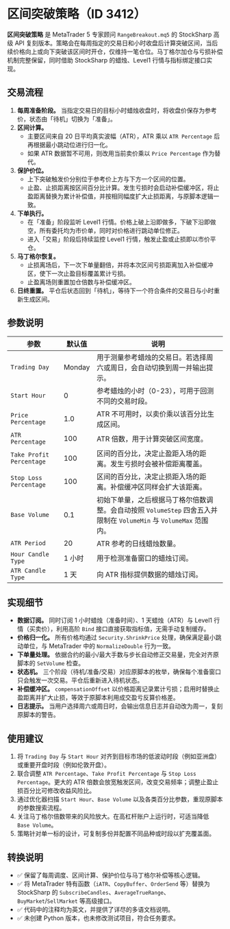 # 区间突破策略（ID 3412）

**区间突破策略** 是 MetaTrader 5 专家顾问 `RangeBreakout.mq5` 的 StockSharp 高级 API 复刻版本。策略会在每周指定的交易日和小时收盘后计算突破区间，当后续价格向上或向下突破该区间时开仓，仅维持一笔仓位。马丁格尔加仓与亏损补偿机制完整保留，同时借助 StockSharp 的蜡烛、Level1 行情与指标绑定接口实现。

## 交易流程

1. **每周准备阶段。** 当指定交易日的目标小时蜡烛收盘时，将收盘价保存为参考价，状态由「待机」切换为「准备」。
2. **区间计算。**
   - 主要区间来自 20 日平均真实波幅（ATR），ATR 乘以 `ATR Percentage` 后再根据最小跳动位进行归一化。
   - 如果 ATR 数据暂不可用，则改用当前卖价乘以 `Price Percentage` 作为替代。
3. **保护价位。**
   - 上下突破触发价分别位于参考价上方与下方一个区间的位置。
   - 止盈、止损距离按区间百分比计算。发生亏损时会启动补偿缓冲区，将止盈距离替换为累计补偿值，并按相同幅度扩大止损距离，与原脚本逻辑一致。
4. **下单执行。**
   - 在「准备」阶段监听 Level1 行情。价格上破上沿即做多，下破下沿即做空，所有委托均为市价单，同时对价格进行跳动单位修正。
   - 进入「交易」阶段后持续监控 Level1 行情，触发止盈或止损即以市价平仓。
5. **马丁格尔恢复。**
   - 止损离场后，下一次下单量翻倍，并将本次区间亏损距离加入补偿缓冲区，使下一次止盈目标覆盖累计亏损。
   - 止盈离场则重置加仓倍数与补偿缓冲区。
6. **日终重置。** 平仓后状态回到「待机」，等待下一个符合条件的交易日与小时重新生成区间。

## 参数说明

| 参数 | 默认值 | 说明 |
|------|--------|------|
| `Trading Day` | Monday | 用于测量参考蜡烛的交易日。若选择周六或周日，会自动切换到周一并输出提示。 |
| `Start Hour` | 0 | 参考蜡烛的小时（0-23），可用于回测不同的交易时段。 |
| `Price Percentage` | 1.0 | ATR 不可用时，以卖价乘以该百分比生成区间。 |
| `ATR Percentage` | 100 | ATR 倍数，用于计算突破区间宽度。 |
| `Take Profit Percentage` | 100 | 区间的百分比，决定止盈距入场的距离。发生亏损时会被补偿距离覆盖。 |
| `Stop Loss Percentage` | 100 | 区间的百分比，决定止损距入场的距离。补偿缓冲区同样会扩大该距离。 |
| `Base Volume` | 0.1 | 初始下单量，之后根据马丁格尔倍数调整。会自动按照 `VolumeStep` 四舍五入并限制在 `VolumeMin` 与 `VolumeMax` 范围内。 |
| `ATR Period` | 20 | ATR 参考的日线蜡烛数量。 |
| `Hour Candle Type` | 1 小时 | 用于检测准备窗口的蜡烛订阅。 |
| `ATR Candle Type` | 1 天 | 向 ATR 指标提供数据的蜡烛订阅。 |

## 实现细节

- **数据订阅。** 同时订阅 1 小时蜡烛（准备时间）、1 天蜡烛（ATR）与 Level1 行情（买卖价），利用高阶 `Bind` 接口直接获取指标值，无需手动复制缓存。
- **价格归一化。** 所有价格均通过 `Security.ShrinkPrice` 处理，确保满足最小跳动单位，与 MetaTrader 中的 `NormalizeDouble` 行为一致。
- **下单量处理。** 依据合约的最小/最大手数与步长自动修正交易量，完全对齐原脚本的 `SetVolume` 检查。
- **状态机。** 三个阶段（待机/准备/交易）对应原脚本的枚举，确保每个准备窗口只会触发一次交易。平仓后重新进入待机状态。
- **补偿缓冲区。** `compensationOffset` 以价格距离记录累计亏损；启用时替换止盈距离并扩大止损，等效于原脚本利用成交盈亏反算价格差。
- **日志提示。** 当用户选择周六或周日时，会输出信息日志并自动改为周一，复刻原脚本的警告。

## 使用建议

1. 将 `Trading Day` 与 `Start Hour` 对齐到目标市场的低波动时段（例如亚洲盘）或重要开盘时段（例如伦敦开盘）。
2. 联合调整 `ATR Percentage`、`Take Profit Percentage` 与 `Stop Loss Percentage`。更大的 ATR 倍数会放宽触发区间，改变交易频率；调整止盈止损百分比可修改收益风险比。
3. 通过优化器扫描 `Start Hour`、`Base Volume` 以及各类百分比参数，重现原脚本的参数搜索流程。
4. 关注马丁格尔倍数带来的风险放大。在高杠杆账户上运行时，可适当降低 `Base Volume`。
5. 策略针对单一标的设计，可复制多份并配置不同品种或时段以扩充覆盖面。

## 转换说明

- ✅ 保留了每周调度、区间计算、保护价位与马丁格尔补偿等核心逻辑。
- ✅ 将 MetaTrader 特有函数（`iATR`、`CopyBuffer`、`OrderSend` 等）替换为 StockSharp 的 `SubscribeCandles`、`AverageTrueRange`、`BuyMarket`/`SellMarket` 等高级接口。
- ✅ 代码中的注释均为英文，并提供了详尽的多语文档说明。
- ✅ 未创建 Python 版本，也未修改测试项目，符合任务要求。
